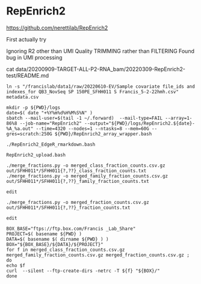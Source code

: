 
#	RepEnrich2

https://github.com/nerettilab/RepEnrich2

First actually try

Ignoring R2 other than UMI
Quality TRIMMING rather than FILTERING
Found bug in UMI processing




cat data/20200909-TARGET-ALL-P2-RNA_bam/20220309-RepEnrich2-test/README.md 


```
ln -s "/francislab/data1/raw/20220610-EV/Sample covariate file_ids and indexes_for QB3_NovSeq SP 150PE_SFHH011 S Francis_5-2-22hmh.csv" metadata.csv
```


```
mkdir -p ${PWD}/logs
date=$( date "+%Y%m%d%H%M%S%N" )
sbatch --mail-user=$(tail -1 ~/.forward)  --mail-type=FAIL --array=1-86%8 --job-name="RepEnrich2" --output="${PWD}/logs/RepEnrich2.${date}-%A_%a.out" --time=4320 --nodes=1 --ntasks=8 --mem=60G --gres=scratch:250G ${PWD}/RepEnrich2_array_wrapper.bash
```



```
./RepEnrich2_EdgeR_rmarkdown.bash
```



```
RepEnrich2_upload.bash
```



```
./merge_fractions.py -o merged_class_fraction_counts.csv.gz out/SFHH011*/SFHH011{?,??}_class_fraction_counts.txt
./merge_fractions.py -o merged_family_fraction_counts.csv.gz out/SFHH011*/SFHH011{?,??}_family_fraction_counts.txt

edit

./merge_fractions.py -o merged_fraction_counts.csv.gz out/SFHH011*/SFHH011{?,??}_fraction_counts.txt

edit

BOX_BASE="ftps://ftp.box.com/Francis _Lab_Share"
PROJECT=$( basename ${PWD} )
DATA=$( basename $( dirname ${PWD} ) )
BOX="${BOX_BASE}/${DATA}/${PROJECT}"
for f in merged_class_fraction_counts.csv.gz merged_family_fraction_counts.csv.gz merged_fraction_counts.csv.gz ; do
echo $f
curl  --silent --ftp-create-dirs -netrc -T ${f} "${BOX}/"
done
```
